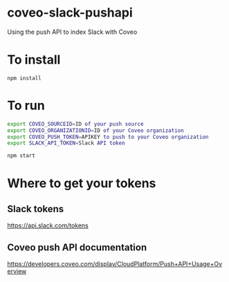 # coveo-slack-pushapi
Using the push API to index Slack with Coveo

# To install
`npm install`

# To run
```sh
export COVEO_SOURCEID=ID of your push source
export COVEO_ORGANIZATIONID=ID of your Coveo organization
export COVEO_PUSH_TOKEN=APIKEY to push to your Coveo organization
export SLACK_API_TOKEN=Slack API token

npm start
```

# Where to get your tokens

## Slack tokens 
https://api.slack.com/tokens

## Coveo push API documentation
https://developers.coveo.com/display/CloudPlatform/Push+API+Usage+Overview
